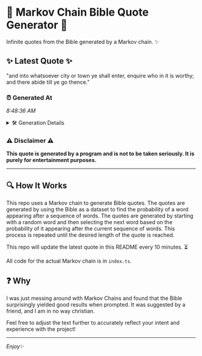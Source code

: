 # 📖 Markov Chain Bible Quote Generator 📖

Infinite quotes from the Bible generated by a Markov chain. ✨

## ✨ Latest Quote ✨
"and into whatsoever city or town ye shall enter, enquire who in it is worthy; and there abide till ye go thence."

### ⏰ Generated At
*8:48:36 AM*

<details>
    <summary>🛠️ Generation Details</summary>
    <p>
        <strong>🌱 Seed:</strong> and<br>
        <strong>🔄 Iterations:</strong> 21<br>
        <strong>📜 Context History:</strong><br>[ and ]: into<br>[ and, into ]: whatsoever<br>[ and, into, whatsoever ]: city<br>[ and, into, whatsoever, city ]: or<br>[ and, into, whatsoever, city, or ]: town<br>[ and, into, whatsoever, city, or, town ]: ye<br>[ into, whatsoever, city, or, town, ye ]: shall<br>[ whatsoever, city, or, town, ye, shall ]: enter,<br>[ city, or, town, ye, shall, enter, ]: enquire<br>[ or, town, ye, shall, enter,, enquire ]: who<br>[ town, ye, shall, enter,, enquire, who ]: in<br>[ ye, shall, enter,, enquire, who, in ]: it<br>[ shall, enter,, enquire, who, in, it ]: is<br>[ enter,, enquire, who, in, it, is ]: worthy;<br>[ enquire, who, in, it, is, worthy; ]: and<br>[ who, in, it, is, worthy;, and ]: there<br>[ in, it, is, worthy;, and, there ]: abide<br>[ it, is, worthy;, and, there, abide ]: till<br>[ is, worthy;, and, there, abide, till ]: ye<br>[ worthy;, and, there, abide, till, ye ]: go<br>[ and, there, abide, till, ye, go ]: thence.<br>
    </p>
</details>

### ⚠️ Disclaimer ⚠️
**This quote is generated by a program and is not to be taken seriously. It is purely for entertainment purposes.**

---

## 🔍 How It Works

This repo uses a Markov chain to generate Bible quotes. The quotes are generated by using the Bible as a dataset to find the probability of a word appearing after a sequence of words. The quotes are generated by starting with a random word and then selecting the next word based on the probability of it appearing after the current sequence of words. This process is repeated until the desired length of the quote is reached.

This repo will update the latest quote in this README every 10 minutes. ⏳

All code for the actual Markov chain is in `index.ts`.

## ❓ Why

I was just messing around with Markov Chains and found that the Bible surprisingly yielded good results when prompted. 
It was suggested by a friend, and I am in no way christian.

Feel free to adjust the text further to accurately reflect your intent and experience with the project!

---

*Enjoy*✨
